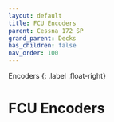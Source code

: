 ```yaml
---
layout: default
title: FCU Encoders
parent: Cessna 172 SP
grand_parent: Decks
has_children: false
nav_order: 100
---
```


Encoders
{: .label .float-right}

# FCU Encoders